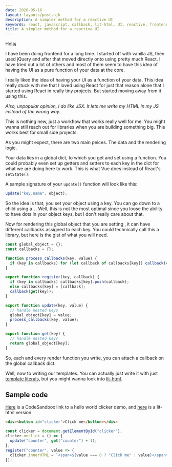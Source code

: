 ```yaml
---
date: 2020-05-16
layout: layouts/post.njk
description: A simpler method for a reactive UI
keywords: react, javascript, callback, lit-html, UI, reactive, frontend
title: A simpler method for a reactive UI
---
```


Hola¡

I have been doing frontend for a long time. I started off with vanilla JS, then used jQuery and after that moved
directly onto using pretty much React. I have tried out a lot of others and most of them seem to have this idea of
having the UI as a pure function of your data at the core.

I really liked the idea of having your UI as a function of your data. This idea really stuck with me that I loved using
React for just that reason alone that I started using React in really tiny projects. But started moving away from it
using this.

_Also, unpopular opinion, I do like JSX. It lets me write my HTML in my JS instead of the wrong way._

This is nothing new, just a workflow that works really well for me. You might wanna still reach out for libraries
when you are building something big. This works best for small side projects.

As you might expect, there are two main peices. The data and the rendering logic.

Your data lies in a global dict, to which you get and set using a function. You could probably even set up getters and
setters to each key in the dict for what we are doing here to work. This is what Vue does instead of React's `setState()`.

A sample signature of your `update()` function will look like this:

```javascript
update("key.name", object);
```

So the idea is that, you set your object using a key. You can go down to a child using a `.`. Well, this is not the most
optimal since you loose the ability to have dots in your object keys, but I don't really care about that.

Now for rendering this global object that you are setting , it can have different callbacks assigned to each key.
You could technically call this a library, but here is the gist of what you will need.

```javascript
const global_object = {};
const callbacks = {};

function process_callbacks(key, value) {
  if (key in callbacks) for (let callback of callbacks[key]) callback(value);
}

export function register(key, callback) {
  if (key in callbacks) callbacks[key].push(callback);
  else callbacks[key] = [callback];
  callback(get(key));
}

export function update(key, value) {
  // handle nested keys
  global_object[key] = value;
  process_callbacks(key, value);
}

export function get(key) {
  // handle nested keys
  return global_object[key];
}
```

So, each and every render function you write, you can attach a callback on the global callback dict.

Well, now to writing our templates. You can actually just write it with just [template
literals](https://developer.mozilla.org/en-US/docs/Web/JavaScript/Reference/Template_literals), but you might wanna look
into [lit-html](https://lit-html.polymer-project.org/).

## Sample code

[Here](https://codesandbox.io/s/exciting-nobel-n0z9v?file=/src/index.js) is a CodeSandbox link to a hello world clicker demo,
and [here](https://codesandbox.io/s/solitary-violet-1fy4z?file=/src/index.js) is a lit-html version.

```html
<div><button id="clicker">Click me</button></div>
```

```javascript
const clicker = document.getElementById("clicker");
clicker.onclick = () => {
  update("counter", get("counter") + 1);
};
register("counter", value => {
  clicker.innerHTML = `<span>${value === 0 ? "Click me" : value}</span>`;
});
```
